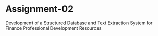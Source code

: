 # Assignment-02
Development of a Structured Database and Text Extraction System for Finance Professional Development Resources
